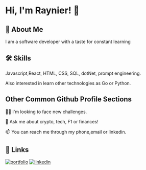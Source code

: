 
# Hi, I'm Raynier! 👋


## 🚀 About Me
I am a software developer with a taste for constant learning


## 🛠 Skills
Javascript,React, HTML, CSS, SQL, dotNet, prompt engineering.

Also interested in learn other technologies as Go or Python.


## Other Common Github Profile Sections

👯‍♀️ I'm looking to face new challenges.

💬 Ask me about crypto, tech, F1 or finances!

📫 You can reach me through my phone,email or linkedin.


## 🔗 Links
[![portfolio](https://img.shields.io/badge/my_portfolio-000?style=for-the-badge&logo=ko-fi&logoColor=white)]()
[![linkedin](https://img.shields.io/badge/linkedin-0A66C2?style=for-the-badge&logo=linkedin&logoColor=white)](https://www.linkedin.com/in/raynier-guio-219805168/)

